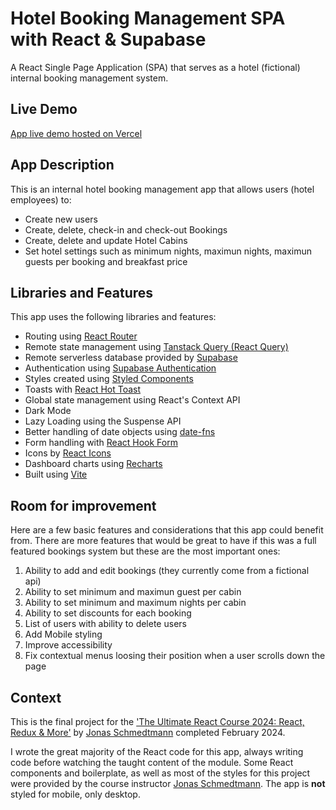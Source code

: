 # Hotel Booking Management SPA with React & Supabase

A React Single Page Application (SPA) that serves as a hotel (fictional) internal booking management system.

## Live Demo

[App live demo hosted on Vercel](https://the-wild-oasis-delta-flax.vercel.app/)

## App Description

This is an internal hotel booking management app that allows users (hotel employees) to:

- Create new users
- Create, delete, check-in and check-out Bookings
- Create, delete and update Hotel Cabins
- Set hotel settings such as minimum nights, maximun nights, maximun guests per booking and breakfast price

## Libraries and Features

This app uses the following libraries and features:

- Routing using [React Router](https://reactrouter.com/en/main)
- Remote state management using [Tanstack Query (React Query)](https://tanstack.com/query/latest)
- Remote serverless database provided by [Supabase](https://supabase.com/database)
- Authentication using [Supabase Authentication](https://supabase.com/auth)
- Styles created using [Styled Components](https://styled-components.com)
- Toasts with [React Hot Toast](https://react-hot-toast.com)
- Global state management using React's Context API
- Dark Mode
- Lazy Loading using the Suspense API
- Better handling of date objects using [date-fns](https://date-fns.org)
- Form handling with [React Hook Form](https://react-hook-form.com)
- Icons by [React Icons](https://react-icons.github.io/react-icons/)
- Dashboard charts using [Recharts](https://recharts.org/en-US/)
- Built using [Vite](https://vitejs.dev)

## Room for improvement

Here are a few basic features and considerations that this app could benefit from. There are more features that would be great to have if this was a full featured bookings system but these are the most important ones:

1. Ability to add and edit bookings (they currently come from a fictional api)
2. Ability to set minimum and maximun guest per cabin
3. Ability to set minimum and maximum nights per cabin
4. Ability to set discounts for each booking
5. List of users with ability to delete users
6. Add Mobile styling
7. Improve accessibility
8. Fix contextual menus loosing their position when a user scrolls down the page

## Context

This is the final project for the ['The Ultimate React Course 2024: React, Redux & More'](https://www.udemy.com/course/the-ultimate-react-course/) by [Jonas Schmedtmann](https://codingheroes.io/) completed February 2024.

I wrote the great majority of the React code for this app, always writing code before watching the taught content of the module. Some React components and boilerplate, as well as most of the styles for this project were provided by the course instructor [Jonas Schmedtmann](https://codingheroes.io/). The app is **not** styled for mobile, only desktop.

